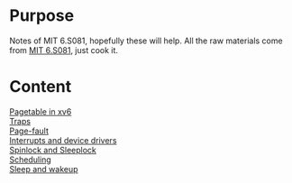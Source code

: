 # Purpose
Notes of MIT 6.S081, hopefully these will help. 
All the raw materials come from [MIT 6.S081](https://pdos.csail.mit.edu/6.828/2020/schedule.html), just cook it.

# Content
[Pagetable in xv6](https://github.com/guisongchen/notes-of-6.S081/blob/main/pagetable.md#pagetable-in-xv6)  
[Traps](https://github.com/guisongchen/notes-of-6.S081/blob/main/traps.md)  
[Page-fault](https://github.com/guisongchen/notes-of-6.S081/blob/main/page-fault.md)  
[Interrupts and device drivers](https://github.com/guisongchen/notes-of-6.S081/blob/main/interrupts_and_device_drivers.md)  
[Spinlock and Sleeplock](https://github.com/guisongchen/notes-of-6.S081/blob/main/spinlock%20and%20sleeplock.md)  
[Scheduling](https://github.com/guisongchen/notes-of-6.S081/blob/main/scheduling.md)  
[Sleep and wakeup](https://github.com/guisongchen/notes-of-6.S081/blob/main/sleep_and_wakeup.md)
